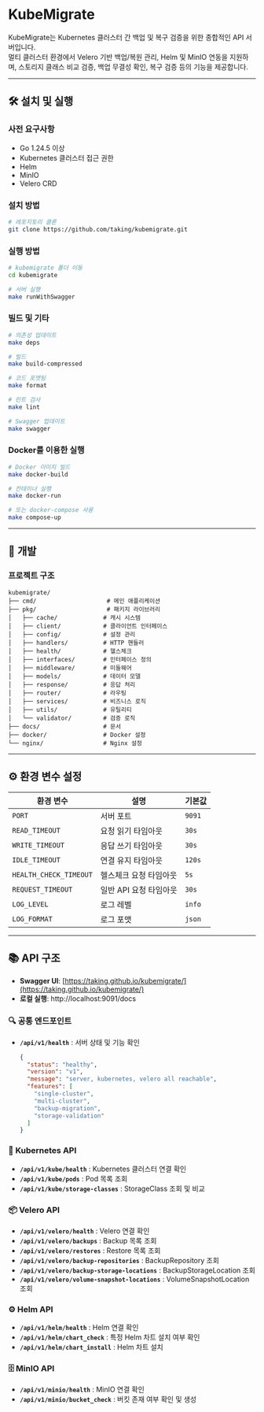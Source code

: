 # KubeMigrate

KubeMigrate는 Kubernetes 클러스터 간 백업 및 복구 검증을 위한 종합적인 API 서버입니다.  
멀티 클러스터 환경에서 Velero 기반 백업/복원 관리, Helm 및 MinIO 연동을 지원하며, 스토리지 클래스 비교 검증, 백업 무결성 확인, 복구 검증 등의 기능을 제공합니다.

---

## 🛠️ 설치 및 실행

### 사전 요구사항
- Go 1.24.5 이상
- Kubernetes 클러스터 접근 권한
- Helm
- MinIO
- Velero CRD

### 설치 방법

```bash
# 레포지토리 클론
git clone https://github.com/taking/kubemigrate.git
```

### 실행 방법

```bash
# kubemigrate 폴더 이동
cd kubemigrate

# 서버 실행
make runWithSwagger
```

### 빌드 및 기타
```bash
# 의존성 업데이트
make deps

# 빌드
make build-compressed

# 코드 포맷팅
make format

# 린트 검사
make lint

# Swagger 업데이트
make swagger
```

### Docker를 이용한 실행

```bash
# Docker 이미지 빌드
make docker-build

# 컨테이너 실행
make docker-run

# 또는 docker-compose 사용
make compose-up
```

---

## 🔧 개발

### 프로젝트 구조
```
kubemigrate/
├── cmd/                    # 메인 애플리케이션
├── pkg/                    # 패키지 라이브러리
│   ├── cache/             # 캐시 시스템
│   ├── client/            # 클라이언트 인터페이스
│   ├── config/            # 설정 관리
│   ├── handlers/          # HTTP 핸들러
│   ├── health/            # 헬스체크
│   ├── interfaces/        # 인터페이스 정의
│   ├── middleware/        # 미들웨어
│   ├── models/            # 데이터 모델
│   ├── response/          # 응답 처리
│   ├── router/            # 라우팅
│   ├── services/          # 비즈니스 로직
│   ├── utils/             # 유틸리티
│   └── validator/         # 검증 로직
├── docs/                  # 문서
├── docker/                # Docker 설정
└── nginx/                 # Nginx 설정
```

---

## ⚙️ 환경 변수 설정

| 환경 변수 | 설명 | 기본값 |
|-----------|------|--------|
| `PORT` | 서버 포트 | `9091` |
| `READ_TIMEOUT` | 요청 읽기 타임아웃 | `30s` |
| `WRITE_TIMEOUT` | 응답 쓰기 타임아웃 | `30s` |
| `IDLE_TIMEOUT` | 연결 유지 타임아웃 | `120s` |
| `HEALTH_CHECK_TIMEOUT` | 헬스체크 요청 타임아웃 | `5s` |
| `REQUEST_TIMEOUT` | 일반 API 요청 타임아웃 | `30s` |
| `LOG_LEVEL` | 로그 레벨 | `info` |
| `LOG_FORMAT` | 로그 포맷 | `json` |

---

## 📚 API 구조

- **Swagger UI**: [https://taking.github.io/kubemigrate/](https://taking.github.io/kubemigrate/)
- **로컬 실행**: http://localhost:9091/docs

### 🔍 공통 엔드포인트

- **`/api/v1/health`** : 서버 상태 및 기능 확인
  ```json
  {
    "status": "healthy",
    "version": "v1",
    "message": "server, kubernetes, velero all reachable",
    "features": [
      "single-cluster",
      "multi-cluster",
      "backup-migration",
      "storage-validation"
    ]
  }
  ```

### 🔧 Kubernetes API

- **`/api/v1/kube/health`** : Kubernetes 클러스터 연결 확인
- **`/api/v1/kube/pods`** : Pod 목록 조회
- **`/api/v1/kube/storage-classes`** : StorageClass 조회 및 비교

### 📦 Velero API

- **`/api/v1/velero/health`** : Velero 연결 확인
- **`/api/v1/velero/backups`** : Backup 목록 조회
- **`/api/v1/velero/restores`** : Restore 목록 조회
- **`/api/v1/velero/backup-repositories`** : BackupRepository 조회
- **`/api/v1/velero/backup-storage-locations`** : BackupStorageLocation 조회
- **`/api/v1/velero/volume-snapshot-locations`** : VolumeSnapshotLocation 조회

### ⚙️ Helm API

- **`/api/v1/helm/health`** : Helm 연결 확인
- **`/api/v1/helm/chart_check`** : 특정 Helm 차트 설치 여부 확인
- **`/api/v1/helm/chart_install`** : Helm 차트 설치

### 🗄️ MinIO API

- **`/api/v1/minio/health`** : MinIO 연결 확인
- **`/api/v1/minio/bucket_check`** : 버킷 존재 여부 확인 및 생성